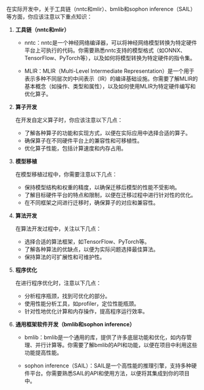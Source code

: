 在实际开发中，关于工具链（nntc和mlir）、bmlib和sophon inference（SAIL）等方面，你应该注意以下重点知识：

1.  **工具链（nntc和mlir）**
    
    -   nntc：nntc是一个神经网络编译器，可以将神经网络模型转换为特定硬件平台上可执行的代码。你需要熟悉nntc支持的模型格式（如ONNX、TensorFlow、PyTorch等），以及如何将模型转换为特定硬件的指令集。
        
    -   MLIR：MLIR（Multi-Level Intermediate Representation）是一个用于表示多种不同层次的中间表示（IR）的编译基础设施。你需要了解MLIR的基本概念（如操作、类型和属性），以及如何使用MLIR为特定硬件编写和优化算子。
        
2.  **算子开发**
    
    在开发自定义算子时，你应该注意以下几点：
    
    -   了解各种算子的功能和实现方式，以便在实际应用中选择合适的算子。
    -   确保算子在不同硬件平台上的兼容性和可移植性。
    -   优化算子性能，包括计算速度和内存占用。
3.  **模型移植**
    
    在模型移植过程中，你需要注意以下几点：
    
    -   保持模型结构和权重的精度，以确保迁移后模型的性能不受影响。
    -   了解目标硬件平台的特点和限制，以便在迁移过程中进行针对性的优化。
    -   在不同框架之间进行迁移时，确保算子的对应和兼容性。
4.  **算法开发**
    
    在算法开发过程中，关注以下几点：
    
    -   选择合适的算法框架，如TensorFlow、PyTorch等。
    -   了解各种算法的优缺点，以便为实际问题选择最佳算法。
    -   保持算法的可扩展性和可维护性。
5.  **程序优化**
    
    在进行程序优化时，注意以下几点：
    
    -   分析程序瓶颈，找到可优化的部分。
    -   使用性能分析工具，如profiler，定位性能瓶颈。
    -   针对性地优化计算和内存操作，提高程序运行效率。
6.  **通用框架软件开发（bmlib和sophon inference）**
    
    -   bmlib：bmlib是一个通用的库，提供了许多底层功能和优化，如内存管理、并行计算等。你需要了解bmlib的API和功能，以便在项目中利用这些功能提高性能。
        
    -   sophon inference（SAIL）：SAIL是一个高性能的推理引擎，支持多种硬件平台。你需要熟悉SAIL的API和使用方法，以便将其集成到你的项目中。